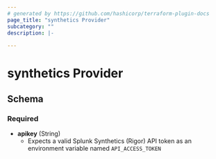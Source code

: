 ```yaml
---
# generated by https://github.com/hashicorp/terraform-plugin-docs
page_title: "synthetics Provider"
subcategory: ""
description: |-
  
---
```


# synthetics Provider





<!-- schema generated by tfplugindocs -->
## Schema

### Required

- **apikey** (String)
  - Expects a valid Splunk Synthetics (Rigor) API token as an environment variable named `API_ACCESS_TOKEN`
